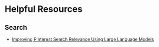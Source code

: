 # Helpful Resources

## Search

- [Improving Pinterest Search Relevance Using Large Language Models](https://medium.com/pinterest-engineering/improving-pinterest-search-relevance-using-large-language-models-4cd938d4e892)
